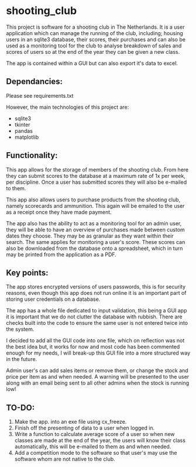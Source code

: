 # shooting_club

This project is software for a shooting club in The Netherlands. It is a user application which can manage the running of the club, including; housing users in an sqlite3 database, their scores, their purchases and can also be used as a monitoring tool for the club to analyse breakdown of sales and scores of users so at the end of the year they can be given a new class.

The app is contained within a GUI but can also export it's data to excel.

## Dependancies:

Please see requirements.txt

However, the main technologies of this project are:

- sqlite3
- tkinter
- pandas
- matplotlib

## Functionality:

This app allows for the storage of members of the shooting club. From here they can submit scores to the database at a maximum rate of 1x per week, per discipline. Once a user has submitted scores they will also be e-mailed to them. 

This app also allows users to purchase products from the shooting club, namely scorecards and ammunition. This again will be emailed to the user as a receipt once they have made payment.

The app also has the ability to act as a monitoring tool for an admin user, they will be able to have an overview of purchases made between custom dates they choose. They may be as granular as they want within their search. The same applies for monitoring a user's score. These scores can also be downloaded from the database onto a spreadsheet, which in turn may be printed from the application as a PDF.

## Key points:

The app stores encrypted versions of users passwords, this is for security reasons, even though this app does not run online it is an important part of storing user credentials on a database.

The app has a whole file dedicated to input validation, this being a GUI app it is important that we do not clutter the database with rubbish. There are checks built into the code to ensure the same user is not entered twice into the system. 

I decided to add all the GUI code into one file, which on reflection was not the best idea but, it works for now and most code has been commented enough for my needs, I will break-up this GUI file into a more structured way in the future.

Admin user's can add sales items or remove them, or change the stock and price per item as and when needed. A warning will be presented to the user along with an email being sent to all other admins when the stock is running low!

## TO-DO:

1. Make the app. into an exe file using cx_freeze.
2. Finish off the presenting of data to a user when logged in.
3. Write a function to calculate average score of a user so when new classes are made at the end of the year, the users will know their class automatically, this will be e-mailed to them as and when needed.
4. Add a competition mode to the software so that user's may use the software whom are not native to the club.
